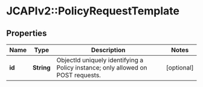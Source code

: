 # JCAPIv2::PolicyRequestTemplate

## Properties
Name | Type | Description | Notes
------------ | ------------- | ------------- | -------------
**id** | **String** | ObjectId uniquely identifying a Policy instance; only allowed on POST requests. | [optional] 


